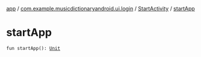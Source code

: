 [app](../../index.md) / [com.example.musicdictionaryandroid.ui.login](../index.md) / [StartActivity](index.md) / [startApp](./start-app.md)

# startApp

`fun startApp(): `[`Unit`](https://kotlinlang.org/api/latest/jvm/stdlib/kotlin/-unit/index.html)
